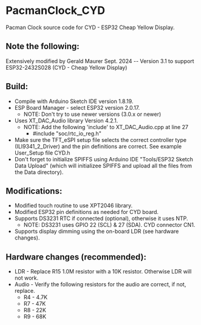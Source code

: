 # PacmanClock_CYD
Pacman Clock source code for CYD - ESP32 Cheap Yellow Display.
  
## Note the following:
  
Extensively modified by Gerald Maurer Sept. 2024  --  Version 3.1
   to support ESP32-2432S028 (CYD - Cheap Yellow Display)
   
## Build:
* Compile with Arduino Sketch IDE version 1.8.19.
* ESP Board Manager - select ESP32 version 2.0.17.
	* NOTE: Don't try to use newer versions (3.0.x or newer)
* Uses XT_DAC_Audio library Version 4.2.1.
	* NOTE: Add the following 'include' to XT_DAC_Audio.cpp at line 27
		* #include "soc/rtc_io_reg.h"
* Make sure the TFT_eSPI setup file selects the correct controller type (ILI9341_2_Driver)
		and the pin definitions are correct. See example User_Setup file CYD.h
* Don't forget to initialize SPIFFS using Arduino IDE "Tools/ESP32 Sketch Data Upload"
 	 (which will initializee SPIFFS and upload all the files from the Data directory).
## Modifications:
* Modified touch routine to use XPT2046 library.
* Modified ESP32 pin definitions as needed for CYD board.
* Supports DS3231 RTC if connected (optional), otherwise it uses NTP.
	* NOTE: DS3231 uses GPIO 22 (SCL) & 27 (SDA). CYD connector CN1. 
* Supports display dimming using the on-board LDR (see hardware changes).

## Hardware changes (recommended):
* LDR - Replace R15 1.0M resistor with a 10K resistor. Otherwise LDR will not work.
* Audio - Verify the following resistors for the audio are correct, if not, replace.
	* R4 - 4.7K
	* R7 - 47K
	* R8 - 22K
	* R9 - 68K
